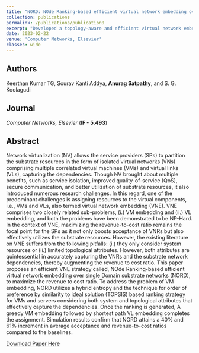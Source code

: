 ```yaml
---
title: "NORD: NOde Ranking-based efficient virtual network embedding over single Domain substrate networks"
collection: publications
permalink: /publications/publication0
excerpt: "Developed a topology-aware and efficient virtual network embedding strategy to maximize the revenue-to-cost and embedding ratio."
date: 2023-02-22
venue: 'Computer Networks, Elsevier'
classes: wide
---
```

## Authors
Keerthan Kumar TG, Sourav Kanti Addya, **Anurag Satpathy**, and S. G. Koolagudi

## Journal
*Computer Networks, Elsevier* (**IF - 5.493**)

## Abstract
Network virtualization (NV) allows the service providers (SPs) to partition the substrate resources in the form of isolated virtual networks (VNs) comprising multiple correlated virtual machines (VMs) and virtual links (VLs), capturing the dependencies. Though NV brought about multiple benefits, such as service isolation, improved quality-of-service (QoS), secure communication, and better utilization of substrate resources, it also introduced numerous research challenges. In this regard, one of the predominant challenges is assigning resources to the virtual components, i.e., VMs and VLs, also termed virtual network embedding (VNE). VNE comprises two closely related sub-problems, (i.) VM embedding and (ii.) VL embedding, and both the problems have been demonstrated to be NP-Hard. In the context of VNE, maximizing the revenue-to-cost ratio remains the focal point for the SPs as it not only boosts acceptance of VNRs but also effectively utilizes the substrate resources. However, the existing literature on VNE suffers from the following pitfalls: (i.) they only consider system resources or (ii.) limited topological attributes. However, both attributes are quintessential in accurately capturing the VNRs and the substrate network dependencies, thereby augmenting the revenue to cost ratio. This paper proposes an efficient VNE strategy called, NOde Ranking-based efficient virtual network embedding over single Domain substrate networks (NORD), to maximize the revenue to cost ratio. To address the problem of VM embedding, NORD utilizes a hybrid entropy and the technique for order of preference by similarity to ideal solution (TOPSIS) based ranking strategy for VMs and servers considering both system and topological attributes that effectively capture the dependencies. Once the ranking is generated, A greedy VM embedding followed by shortest path VL embedding completes the assignment. Simulation results confirm that NORD attains a 40% and 61% increment in average acceptance and revenue-to-cost ratios compared to the baselines.

[Download Paper Here](https://doi.org/10.1016/j.comnet.2023.109661)
